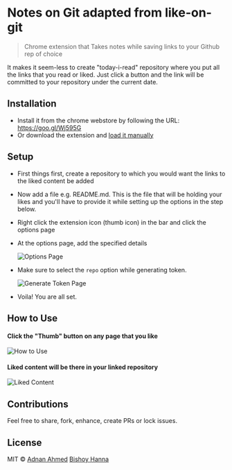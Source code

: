 # Notes on Git adapted from like-on-git
> Chrome extension that Takes notes while saving links to your Github rep of choice


It makes it seem-less to create "today-i-read" repository where you put all the links that you read or liked. Just click a button and the link will be committed to your repository under the current date.

## Installation

- Install it from the chrome webstore by following the URL: https://goo.gl/Wj595G
- Or download the extension and [load it manually](http://superuser.com/questions/247651/how-does-one-install-an-extension-for-chrome-browser-from-the-local-file-system/247654#247654)

## Setup

- First things first, create a repository to which you would want the links to the liked content be added
- Now add a file e.g. README.md. This is the file that will be holding your likes and you'll have to provide it while setting up the options in the step below.
- Right click the extension icon (thumb icon) in the bar and click the options page
- At the options page, add the specified details

  ![Options Page](http://i.imgur.com/0cdkfKx.png)

- Make sure to select the `repo` option while generating token.

  ![Generate Token Page](http://i.imgur.com/QJB9HGA.png)

- Voila! You are all set.

## How to Use

#### Click the "Thumb" button on any page that you like

![How to Use](http://i.imgur.com/Yczjy7e.png)

#### Liked content will be there in your linked repository

![Liked Content](http://i.imgur.com/C050TKB.png)


## Contributions

Feel free to share, fork, enhance, create PRs or lock issues.

## License

MIT &copy; [Adnan Ahmed](http://github.com/idnan) [Bishoy Hanna](http://github.com/bishoyh)

